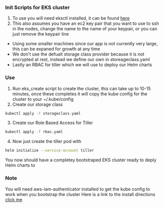 ### Init Scripts for EKS cluster
1. To use you will need eksctl installed, it can be found [here](https://github.com/weaveworks/eksctl)
2. This also assumes you have an ec2 key pair that you want to use to ssh in the nodes, change the name to the name of your keypair, or you can just remove the keypair line

+ Using some smaller machines since our app is not currently very large, this can be expaned for growth at any time
+ We don't use the defualt storage class provider because it is not encrypted at rest, instead we define our own in storeageclass.yaml
+ Lastly an RBAC for tiller which we will use to deploy our Helm charts

### Use
1. Run eks_create script to create the cluster, this can take up to 10-15 minutes, once these completes it will copy the kube config for the cluster to your ~/.kube/config
2. Create our storage class 
```bash 
kubectl apply -f storageclass.yaml
```
3. Create our Role Based Access for Tiller 
```bash
kubectl apply -f rbac.yaml
```
4. Now just create the tiller pod with
```bash
helm initialize --service-account tiller
```
You now should have a completey bootstraped EKS cluster ready to deply Helm charts to

### Note
You will need aws-iam-authenticator installed to get the kube config to work when you bootstrap the cluster 
Here is a link to the install directions [click me](https://docs.aws.amazon.com/eks/latest/userguide/install-aws-iam-authenticator.html)
